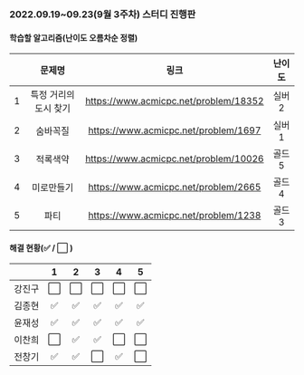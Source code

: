 ### 2022.09.19~09.23(9월 3주차) 스터디 진행판

#### 학습할 알고리즘(난이도 오름차순 정렬)

|      |   문제명    |                 링크                  | 난이도 |
| :--: | :---------: | :-----------------------------------: | :----: |
|  1   | 특정 거리의 도시 찾기 | https://www.acmicpc.net/problem/18352 | 실버2  |
|  2   |       숨바꼭질        | https://www.acmicpc.net/problem/1697  | 실버1  |
|  3   |       적록색약        | https://www.acmicpc.net/problem/10026 | 골드5  |
|  4   |      미로만들기       | https://www.acmicpc.net/problem/2665  | 골드4  |
|  5   |         파티          | https://www.acmicpc.net/problem/1238  | 골드3  |

#### 해결 현황(:white_check_mark: / :white_large_square:  )

|        |          1           |          2           |          3           |          4           |          5           |
| :----: | :------------------: | :------------------: | :------------------: | :------------------: | :------------------: |
| 강진구 | :white_large_square: | :white_large_square: | :white_large_square: | :white_large_square: | :white_large_square: |
| 김종현 |  :white_check_mark:  |  :white_check_mark:  | :white_check_mark: | :white_check_mark: | :white_check_mark: |
|  윤재성  | :white_check_mark: | :white_check_mark: | :white_check_mark: | :white_check_mark: | :white_check_mark: |
| 이찬희 | :white_large_square: | :white_check_mark: | :white_check_mark: | :white_large_square: | :white_large_square: |
| 전창기 |  :white_check_mark:  | :white_check_mark: | :white_large_square: | :white_check_mark: | :white_large_square: |
